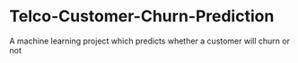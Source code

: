 # Telco-Customer-Churn-Prediction
A machine learning project which predicts whether a customer will churn or not
